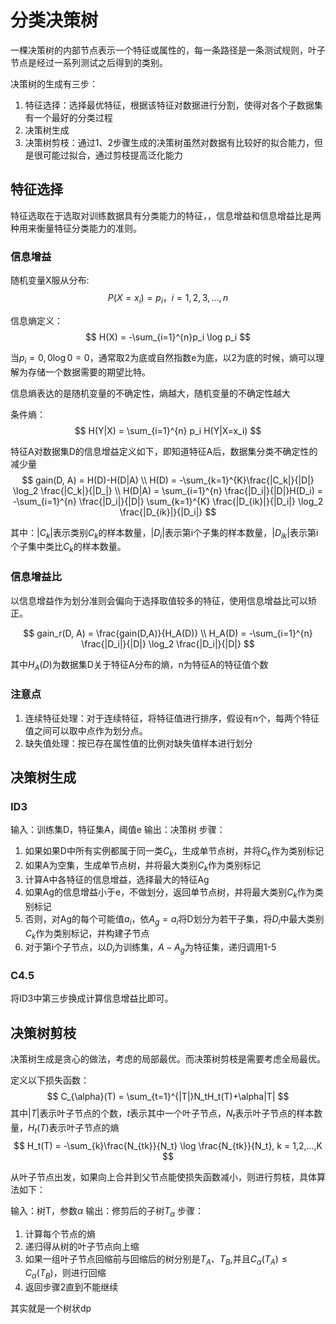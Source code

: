 # 分类决策树

一棵决策树的内部节点表示一个特征或属性的，每一条路径是一条测试规则，叶子节点是经过一系列测试之后得到的类别。

决策树的生成有三步：
1. 特征选择：选择最优特征，根据该特征对数据进行分割，使得对各个子数据集有一个最好的分类过程
2. 决策树生成
3. 决策树剪枝：通过1、2步骤生成的决策树虽然对数据有比较好的拟合能力，但是很可能过拟合，通过剪枝提高泛化能力


## 特征选择

特征选取在于选取对训练数据具有分类能力的特征，，信息增益和信息增益比是两种用来衡量特征分类能力的准则。

### 信息增益

随机变量X服从分布:
$$
P(X=x_i) = p_i，i=1,2,3,...,n
$$

信息熵定义：
$$
H(X) = -\sum_{i=1}^{n}p_i \log p_i
$$

当$p_i=0,0\log 0 = 0$，通常取2为底或自然指数e为底，以2为底的时候，熵可以理解为存储一个数据需要的期望比特。

信息熵表达的是随机变量的不确定性，熵越大，随机变量的不确定性越大

条件熵：
$$
H(Y|X) = \sum_{i=1}^{n} p_i H(Y|X=x_i)
$$

特征A对数据集D的信息增益定义如下，即知道特征A后，数据集分类不确定性的减少量
$$
gain(D, A) = H(D)-H(D|A) \\
H(D) = -\sum_{k=1}^{K}\frac{|C_k|}{|D|} \log_2 \frac{|C_k|}{|D_|} \\
H(D|A) = \sum_{i=1}^{n} \frac{|D_i|}{|D|}H(D_i) = -\sum_{i=1}^{n} \frac{|D_i|}{|D|} \sum_{k=1}^{K} \frac{|D_{ik}|}{|D_i|} \log_2 \frac{|D_{ik}|}{|D_i|}
$$

其中：$|C_k|$表示类别$C_k$的样本数量，$|D_i|$表示第i个子集的样本数量，$|D_{ik}|$表示第i个子集中类比$C_k$的样本数量。


### 信息增益比

以信息增益作为划分准则会偏向于选择取值较多的特征，使用信息增益比可以矫正。

$$
gain_r(D, A) = \frac{gain(D,A)}{H_A(D)} \\
H_A(D) = -\sum_{i=1}^{n} \frac{|D_i|}{|D|} \log_2 \frac{|D_i|}{|D|}
$$

其中$H_A(D)$为数据集D关于特征A分布的熵，n为特征A的特征值个数

### 注意点

1. 连续特征处理：对于连续特征，将特征值进行排序，假设有n个，每两个特征值之间可以取中点作为划分点。
2. 缺失值处理：按已存在属性值的比例对缺失值样本进行划分

## 决策树生成

### ID3

输入：训练集D，特征集A，阈值e
输出：决策树
步骤：
1. 如果如果D中所有实例都属于同一类$C_k$，生成单节点树，并将$C_k$作为类别标记
2. 如果A为空集，生成单节点树，并将最大类别$C_k$作为类别标记
3. 计算A中各特征的信息增益，选择最大的特征Ag
4. 如果Ag的信息增益小于e，不做划分，返回单节点树，并将最大类别$C_k$作为类别标记
5. 否则，对Ag的每个可能值$a_i$，依$A_g = a_i$将D划分为若干子集，将$D_i$中最大类别$C_k$作为类别标记，并构建子节点
6. 对于第i个子节点，以$D_i$为训练集，$A-A_g$为特征集，递归调用1-5

### C4.5

将ID3中第三步换成计算信息增益比即可。

## 决策树剪枝

决策树生成是贪心的做法，考虑的局部最优。而决策树剪枝是需要考虑全局最优。

定义以下损失函数：
$$
C_{\alpha}(T) = \sum_{t=1}^{|T|}N_tH_t(T)+\alpha|T|
$$
其中$|T|$表示叶子节点的个数，$t$表示其中一个叶子节点，$N_t$表示叶子节点的样本数量，$H_t(T)$表示叶子节点的熵
$$
H_t(T) = -\sum_{k}\frac{N_{tk}}{N_t} \log \frac{N_{tk}}{N_t}, k = 1,2,...,K
$$

从叶子节点出发，如果向上合并到父节点能使损失函数减小，则进行剪枝，具体算法如下：

输入：树T，参数$\alpha$
输出：修剪后的子树$T_{\alpha}$
步骤：
1. 计算每个节点的熵
2. 递归得从树的叶子节点向上缩
3. 如果一组叶子节点回缩前与回缩后的树分别是$T_A、T_B$,并且$C_{\alpha}(T_A) \le C_{\alpha}(T_B)$，则进行回缩
4. 返回步骤2直到不能继续

其实就是一个树状dp